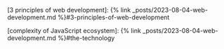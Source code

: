 [3 principles of web development]: {% link _posts/2023-08-04-web-development.md %}#3-principles-of-web-development

[complexity of JavaScript ecosystem]: {% link _posts/2023-08-04-web-development.md %}#the-technology
